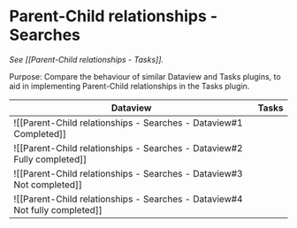 # Parent-Child relationships - Searches

*See [[Parent-Child relationships - Tasks]].*

Purpose: Compare the behaviour of similar Dataview and Tasks plugins, to aid in implementing Parent-Child relationships in the Tasks plugin.

| Dataview                                                                    | Tasks |
| --------------------------------------------------------------------------- | ----- |
| ![[Parent-Child relationships - Searches - Dataview#1 Completed]]           |       |
| ![[Parent-Child relationships - Searches - Dataview#2 Fully completed]]     |       |
| ![[Parent-Child relationships - Searches - Dataview#3 Not completed]]       |       |
| ![[Parent-Child relationships - Searches - Dataview#4 Not fully completed]] |       |
